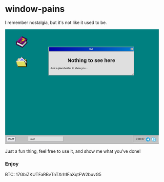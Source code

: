 # window-pains
I remember nostalgia, but it's not like it used to be.

![screenshot](https://github.com/thefirstminute/window-pains/blob/e5dd7f20e0881a7d13e95b234ec0a36f2740c65e/img/screenshot.png)

Just a fun thing, feel free to use it, and show me what you've done!

### Enjoy

BTC: 17GbiZKUTFaRBvTnTXrh1FaXqtFW2buvG5
